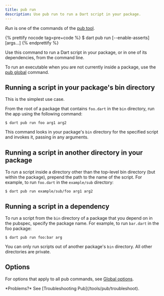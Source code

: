 ```yaml
---
title: pub run
description: Use pub run to run a Dart script in your package.
---
```


_Run_ is one of the commands of the [pub tool](/tools/pub/cmd).

{% prettify nocode tag=pre+code %}
$ dart pub run [--enable-asserts] <executable> [args...]
{% endprettify %}

Use this command to run a Dart script in your package,
or in one of its dependencies, from the command line.

To run an executable when you are not currently inside a package,
use the [pub global](/tools/pub/cmd/pub-global) command.

## Running a script in your package's bin directory

This is the simplest use case.

From the root of a package that contains `foo.dart`
in the `bin` directory, run the app using the following command:

```terminal
$ dart pub run foo arg1 arg2
```

This command looks in your package's `bin` directory for the
specified script and invokes it, passing in any arguments.

## Running a script in another directory in your package

To run a script inside a directory other than the top-level
bin directory (but within the package), prepend the path
to the name of the script.
For example, to run `foo.dart` in the `example/sub` directory:

```terminal
$ dart pub run example/sub/foo arg1 arg2
```

## Running a script in a dependency

To run a script from the `bin` directory of a package that you depend on
in the pubspec, specify the package name.
For example, to run `bar.dart` in the foo package:

```terminal
$ dart pub run foo:bar arg
```

You can only run scripts out of another package's `bin` directory.
All other directories are private.

## Options

For options that apply to all pub commands, see
[Global options](/tools/pub/cmd#global-options).

<aside class="alert alert-info" markdown="1">
  *Problems?* See [Troubleshooting Pub](/tools/pub/troubleshoot).
</aside>
